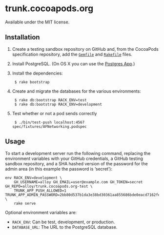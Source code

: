 # trunk.cocoapods.org

Available under the MIT license.

## Installation

1. Create a testing sandbox repository on GitHub and, from the CocoaPods specification repository,
   add the [`Gemfile`](https://raw.github.com/CocoaPods/Specs/master/Gemfile) and
   [`Rakefile`](https://raw.github.com/CocoaPods/Specs/master/Rakefile) files.

2. Install PostgreSQL. (On OS X you can use the [Postgres App](http://postgresapp.com).)

3. Install the dependencies:

        $ rake bootstrap

4. Create and migrate the databases for the various environments:

        $ rake db:bootstrap RACK_ENV=test
        $ rake db:bootstrap RACK_ENV=development

5. Test whether or not a pod sends correctly

        $ ./bin/test-push localhost:4567 spec/fixtures/AFNetworking.podspec

## Usage

To start a development server run the following command, replacing the
environment variables with your GitHub credentials, a GitHub testing sandbox
repository, and a SHA hashed version of the password for the admin area (in
this example the password is ‘secret’):

    env RACK_ENV=development \
        GH_USERNAME=alloy GH_EMAIL=user@example.com GH_TOKEN=secret GH_REPO=alloy/trunk.cocoapods.org-test \
        TRUNK_APP_PUSH_ALLOWED=1 TRUNK_APP_ADMIN_PASSWORD=2bb80d537b1da3e38bd30361aa855686bde0eacd7162fef6a25fe97bf527a25b \
        rake serve

Optional environment variables are:

* `RACK_ENV`: Can be test, development, or production.
* `DATABASE_URL`: The URL to the PostgreSQL database.
